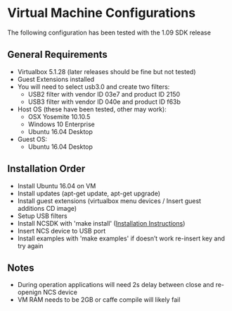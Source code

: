 # Virtual Machine Configurations

The following configuration has been tested with the 1.09 SDK release

## General Requirements
- Virtualbox 5.1.28 (later releases should be fine but not tested)
- Guest Extensions installed
- You will need to select usb3.0 and create two filters: 
  - USB2 filter with vendor ID 03e7 and product ID 2150
  - USB3 filter with vendor ID 040e and product ID f63b
- Host OS (these have been tested, other may work):
  - OSX Yosemite 10.10.5
  - Windows 10 Enterprise
  - Ubuntu 16.04 Desktop
- Guest OS: 
  - Ubuntu 16.04 Desktop

## Installation Order
- Install Ubuntu 16.04 on VM
- Install updates (apt-get update, apt-get upgrade)
- Install guest extensions (virtualbox menu devices / Insert guest additions CD image)
- Setup USB filters
- Install NCSDK with 'make install' ([Installation Instructions](install.md))
- Insert NCS device to USB port
- Install examples with 'make examples' if doesn’t work re-insert key and try again

## Notes
- During operation applications will need 2s delay between close and re-openign NCS device
- VM RAM needs to be 2GB or caffe compile will likely fail
